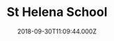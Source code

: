 ---
date: 2018-09-30T11:09:44.000Z
title: St Helena School
latitude: 51.895121
longitude: 0.888447
url: http://www.st-helena.essex.sch.uk
category: checkin
---
